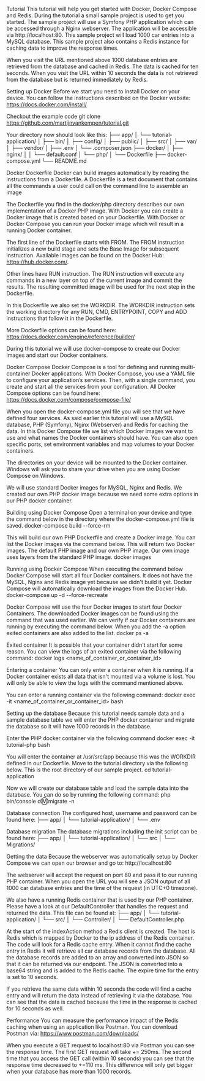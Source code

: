 Tutorial
This tutorial will help you get started with Docker, Docker Compose and Redis. During the tutorial a small sample project is used to get you started. The sample project will use a Symfony PHP application which can be accessed through a Nginx webserver. The application will be accessible via http://localhost:80. This sample project will load 1000 car entries into a MySQL database. This sample project also contains a Redis instance for caching data to improve the response times.

When you visit the URL mentioned above 1000 database entries are retrieved from the database and cached in Redis. The data is cached for ten seconds. When you visit the URL within 10 seconds the data is not retrieved from the database but is returned immediately by Redis.

Setting up Docker
Before we start you need to install Docker on your device. You can follow the instructions described on the Docker website: https://docs.docker.com/install/

Checkout the example code
git clone https://github.com/martijnvankempen/tutorial.git

Your directory now should look like this: ├── app/ │ └── tutorial-application/ │ ├── bin/ │ ├── config/ │ ├── public/ │ ├── src/ │ ├── var/ │ ├── vendor/ │ ├── .env │ └── .composer.json ├── docker/ │ ├── nginx/ │ │ └── default.conf │ └── php/ │ └── Dockerfile ├── docker-compose.yml └── README.md

Docker
Dockerfile
Docker can build images automatically by reading the instructions from a Dockerfile. A Dockerfile is a text document that contains all the commands a user could call on the command line to assemble an image

The Dockerfile you find in the docker/php directory describes our own implementation of a Docker PHP image. With Docker you can create a Docker image that is created based on your Dockerfile. With Docker or Docker Compose you can run your Docker image which will result in a running Docker container.

The first line of the Dockerfile starts with FROM. The FROM instruction initializes a new build stage and sets the Base Image for subsequent instruction. Available images can be found on the Docker Hub: https://hub.docker.com/.

Other lines have RUN instruction. The RUN instruction will execute any commands in a new layer on top of the current image and commit the results. The resulting committed image will be used for the next step in the Dockerfile.

In this Dockerfile we also set the WORKDIR. The WORKDIR instruction sets the working directory for any RUN, CMD, ENTRYPOINT, COPY and ADD instructions that follow it in the Dockerfile.

More Dockerfile options can be found here: https://docs.docker.com/engine/reference/builder/

During this tutorial we will use docker-compose to create our Docker images and start our Docker containers.

Docker Compose
Docker Compose is a tool for defining and running multi-container Docker applications. With Docker Compose, you use a YAML file to configure your application’s services. Then, with a single command, you create and start all the services from your configuration. All Docker Compose options can be found here: https://docs.docker.com/compose/compose-file/

When you open the docker-compose.yml file you will see that we have defined four services. As said earlier this tutorial will use a MySQL database, PHP (Symfony), Nginx (Webserver) and Redis for caching the data. In this Docker Compose file we list which Docker images we want to use and what names the Docker containers should have. You can also open specific ports, set environment variables and map volumes to your Docker containers.

The directories on your device will be mounted to the Docker container. Windows will ask you to share your drive when you are using Docker Compose on Windows.

We will use standard Docker images for MySQL, Nginx and Redis. We created our own PHP docker image because we need some extra options in our PHP docker container.

Building using Docker Compose
Open a terminal on your device and type the command below in the directory where the docker-compose.yml file is saved. docker-compose build --force-rm

This will build our own PHP Dockerfile and create a Docker image. You can list the Docker images via the command below. This will return two Docker images. The default PHP image and our own PHP image. Our own image uses layers from the standard PHP image. docker images

Running using Docker Compose
When executing the command below Docker Compose will start all four Docker containers. It does not have the MySQL, Nginx and Redis image yet because we didn't build it yet. Docker Compose will automatically download the images from the Docker Hub. docker-compose up -d --force-recreate

Docker Compose will use the four Docker images to start four Docker Containers. The downloaded Docker images can be found using the command that was used earlier. We can verify if our Docker containers are running by executing the command below. When you add the -a option exited containers are also added to the list. docker ps -a

Exited container
It is possible that your container didn't start for some reason. You can view the logs of an exited container via the following command: docker logs <name_of_container_or_container_id>

Entering a container
You can only enter a container when it is running. If a Docker container exists all data that isn't mounted via a volume is lost. You will only be able to view the logs with the command mentioned above.

You can enter a running container via the following command: docker exec -it <name_of_container_or_container_id> bash

Setting up the database
Because this tutorial needs sample data and a sample database table we will enter the PHP docker container and migrate the database so it will have 1000 records in the database.

Enter the PHP docker container via the following command docker exec -it tutorial-php bash

You will enter the container at /usr/src/app because this was the WORKDIR defined in our Dockerfile. Move to the tutorial directory via the following below. This is the root directory of our sample project. cd tutorial-application

Now we will create our database table and load the sample data into the database. You can do so by running the following command: php bin/console d:m:migrate -n

Database connection
The configured host, username and password can be found here: ├── app/ │ └── tutorial-application/ │ └── .env

Database migration
The database migrations including the init script can be found here: ├── app/ │ └── tutorial-application/ │ └── src │ └── Migrations/

Getting the data
Because the webserver was automatically setup by Docker Compose we can open our browser and go to: http://localhost:80

The webserver will accept the request on port 80 and pass it to our running PHP container. When you open the URL you will see a JSON output of all 1000 car database entries and the time of the request (in UTC+0 timezone).

We also have a running Redis container that is used by our PHP container. Please have a look at our DefaultController that handles the request and returned the data. This file can be found at: ├── app/ │ └── tutorial-application/ │ └── src/ │ └── Controller/ │ └── DefaultController.php

At the start of the indexAction method a Redis client is created. The host is Redis which is mapped by Docker to the ip address of the Redis container. The code will look for a Redis cache entry. When it cannot find the cache entry in Redis it will retrieve all car database records from the database. All the database records are added to an array and converted into JSON so that it can be returned via our endpoint. The JSON is converted into a base64 string and is added to the Redis cache. The expire time for the entry is set to 10 seconds.

If you retrieve the same data within 10 seconds the code will find a cache entry and will return the data instead of retrieving it via the database. You can see that the data is cached because the time in the response is cached for 10 seconds as well.

Performance
You can measure the performance impact of the Redis caching when using an application like Postman. You can download Postman via: https://www.postman.com/downloads/

When you execute a GET request to localhost:80 via Postman you can see the response time. The first GET request will take += 250ms. The second time that you access the GET call (within 10 seconds) you can see that the response time decreased to +=110 ms. This difference will only get bigger when your database has more than 1000 records.
